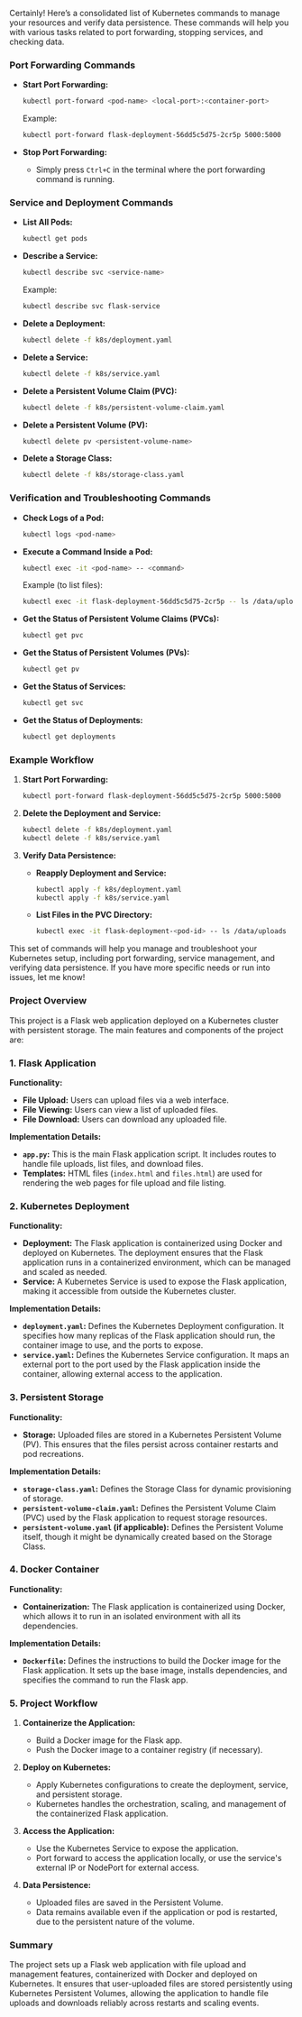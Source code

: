 Certainly! Here’s a consolidated list of Kubernetes commands to manage your resources and verify data persistence. These commands will help you with various tasks related to port forwarding, stopping services, and checking data.

### **Port Forwarding Commands**

- **Start Port Forwarding:**
  ```bash
  kubectl port-forward <pod-name> <local-port>:<container-port>
  ```

  Example:
  ```bash
  kubectl port-forward flask-deployment-56dd5c5d75-2cr5p 5000:5000
  ```

- **Stop Port Forwarding:**
  - Simply press `Ctrl+C` in the terminal where the port forwarding command is running.

### **Service and Deployment Commands**

- **List All Pods:**
  ```bash
  kubectl get pods
  ```

- **Describe a Service:**
  ```bash
  kubectl describe svc <service-name>
  ```

  Example:
  ```bash
  kubectl describe svc flask-service
  ```

- **Delete a Deployment:**
  ```bash
  kubectl delete -f k8s/deployment.yaml
  ```

- **Delete a Service:**
  ```bash
  kubectl delete -f k8s/service.yaml
  ```

- **Delete a Persistent Volume Claim (PVC):**
  ```bash
  kubectl delete -f k8s/persistent-volume-claim.yaml
  ```

- **Delete a Persistent Volume (PV):**
  ```bash
  kubectl delete pv <persistent-volume-name>
  ```

- **Delete a Storage Class:**
  ```bash
  kubectl delete -f k8s/storage-class.yaml
  ```

### **Verification and Troubleshooting Commands**

- **Check Logs of a Pod:**
  ```bash
  kubectl logs <pod-name>
  ```

- **Execute a Command Inside a Pod:**
  ```bash
  kubectl exec -it <pod-name> -- <command>
  ```

  Example (to list files):
  ```bash
  kubectl exec -it flask-deployment-56dd5c5d75-2cr5p -- ls /data/uploads
  ```

- **Get the Status of Persistent Volume Claims (PVCs):**
  ```bash
  kubectl get pvc
  ```

- **Get the Status of Persistent Volumes (PVs):**
  ```bash
  kubectl get pv
  ```

- **Get the Status of Services:**
  ```bash
  kubectl get svc
  ```

- **Get the Status of Deployments:**
  ```bash
  kubectl get deployments
  ```

### **Example Workflow**

1. **Start Port Forwarding:**
   ```bash
   kubectl port-forward flask-deployment-56dd5c5d75-2cr5p 5000:5000
   ```

2. **Delete the Deployment and Service:**
   ```bash
   kubectl delete -f k8s/deployment.yaml
   kubectl delete -f k8s/service.yaml
   ```

3. **Verify Data Persistence:**

   - **Reapply Deployment and Service:**
     ```bash
     kubectl apply -f k8s/deployment.yaml
     kubectl apply -f k8s/service.yaml
     ```

   - **List Files in the PVC Directory:**
     ```bash
     kubectl exec -it flask-deployment-<pod-id> -- ls /data/uploads
     ```

This set of commands will help you manage and troubleshoot your Kubernetes setup, including port forwarding, service management, and verifying data persistence. If you have more specific needs or run into issues, let me know!


### **Project Overview**

This project is a Flask web application deployed on a Kubernetes cluster with persistent storage. The main features and components of the project are:

### **1. Flask Application**

**Functionality:**
- **File Upload:** Users can upload files via a web interface.
- **File Viewing:** Users can view a list of uploaded files.
- **File Download:** Users can download any uploaded file.

**Implementation Details:**
- **`app.py`:** This is the main Flask application script. It includes routes to handle file uploads, list files, and download files.
- **Templates:** HTML files (`index.html` and `files.html`) are used for rendering the web pages for file upload and file listing.

### **2. Kubernetes Deployment**

**Functionality:**
- **Deployment:** The Flask application is containerized using Docker and deployed on Kubernetes. The deployment ensures that the Flask application runs in a containerized environment, which can be managed and scaled as needed.
- **Service:** A Kubernetes Service is used to expose the Flask application, making it accessible from outside the Kubernetes cluster.

**Implementation Details:**
- **`deployment.yaml`:** Defines the Kubernetes Deployment configuration. It specifies how many replicas of the Flask application should run, the container image to use, and the ports to expose.
- **`service.yaml`:** Defines the Kubernetes Service configuration. It maps an external port to the port used by the Flask application inside the container, allowing external access to the application.

### **3. Persistent Storage**

**Functionality:**
- **Storage:** Uploaded files are stored in a Kubernetes Persistent Volume (PV). This ensures that the files persist across container restarts and pod recreations.
  
**Implementation Details:**
- **`storage-class.yaml`:** Defines the Storage Class for dynamic provisioning of storage.
- **`persistent-volume-claim.yaml`:** Defines the Persistent Volume Claim (PVC) used by the Flask application to request storage resources.
- **`persistent-volume.yaml` (if applicable):** Defines the Persistent Volume itself, though it might be dynamically created based on the Storage Class.

### **4. Docker Container**

**Functionality:**
- **Containerization:** The Flask application is containerized using Docker, which allows it to run in an isolated environment with all its dependencies.

**Implementation Details:**
- **`Dockerfile`:** Defines the instructions to build the Docker image for the Flask application. It sets up the base image, installs dependencies, and specifies the command to run the Flask app.

### **5. Project Workflow**

1. **Containerize the Application:**
   - Build a Docker image for the Flask app.
   - Push the Docker image to a container registry (if necessary).

2. **Deploy on Kubernetes:**
   - Apply Kubernetes configurations to create the deployment, service, and persistent storage.
   - Kubernetes handles the orchestration, scaling, and management of the containerized Flask application.

3. **Access the Application:**
   - Use the Kubernetes Service to expose the application.
   - Port forward to access the application locally, or use the service's external IP or NodePort for external access.

4. **Data Persistence:**
   - Uploaded files are saved in the Persistent Volume.
   - Data remains available even if the application or pod is restarted, due to the persistent nature of the volume.

### **Summary**

The project sets up a Flask web application with file upload and management features, containerized with Docker and deployed on Kubernetes. It ensures that user-uploaded files are stored persistently using Kubernetes Persistent Volumes, allowing the application to handle file uploads and downloads reliably across restarts and scaling events.